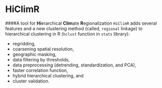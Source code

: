 # HiClimR
####A tool for **Hi**erarchical **Clim**ate **R**egionalization
`HiClimR` adds several features and a new clustering method (called, `regional` linkage) to hierarchical clustering in R (`hclust` function in `stats` library):

* regridding,
* coarsening spatial resolution,
* geographic masking,
* data filtering by thresholds,
* data preprocessing (detrending, standardization, and PCA),
* faster correlation function,
* hybrid hierarchical clustering, and
* cluster validation.
